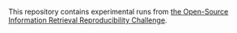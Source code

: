 This repository contains experimental runs from [the Open-Source Information Retrieval Reproducibility Challenge](https://github.com/lintool/IR-Reproducibility).
